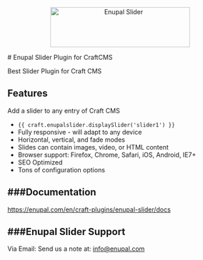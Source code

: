 <p align="center">
	<a href="https://enupal.com/craft-plugins/enupal-slider/docs/" target="_blank">
	<img width="312" height="90" src="https://enupal.com/assets/docs/slider-icon.svg" alt="Enupal Slider"></a>
</p>
# Enupal Slider Plugin for CraftCMS

Best Slider Plugin for Craft CMS

## Features

Add a slider to any entry of Craft CMS

* <On line of Code> `{{ craft.enupalslider.displaySlider('slider1') }} `
* Fully responsive - will adapt to any device
* Horizontal, vertical, and fade modes
* Slides can contain images, video, or HTML content
* Browser support: Firefox, Chrome, Safari, iOS, Android, IE7+
* SEO Optimized
* Tons of configuration options

###Documentation
------------------------------------------------------------

https://enupal.com/en/craft-plugins/enupal-slider/docs

###Enupal Slider Support
------------------------------------------------------------

Via Email:
Send us a note at: info@enupal.com


